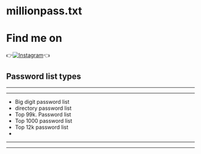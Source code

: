 # millionpass.txt


# Find me on 
👉[![Instagram](https://img.shields.io/badge/INSTAGRAM-FOLLOW-red?style=for-the-badge&logo=instagram)](https://www.instagram.com/shubham_g0sain/)👈


## Password list types
______________________________
______________________________
* Big digit password list
* directory password list
* Top  99k. Password list
* Top 1000  password list
* Top 12k   password list
*
______________________________
______________________________
